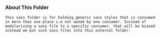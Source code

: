 ### About This Folder

    This sass folder is for holding generic sass styles that is consumed in more than one place i.e not owned by one consumer. Instead of modularizing a sass file to a specific consumer, that will be biased instead we put such sass files into this external folder.
